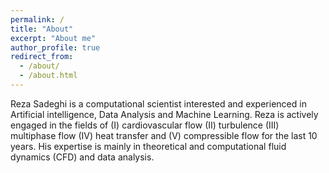 ```yaml
---
permalink: /
title: "About"
excerpt: "About me"
author_profile: true
redirect_from: 
  - /about/
  - /about.html
---
```


<p>Reza Sadeghi is a computational scientist interested and experienced in Artificial intelligence, Data Analysis and Machine Learning. Reza is actively engaged in the fields of (I) cardiovascular flow (II) turbulence (III) multiphase flow (IV) heat transfer and (V) compressible flow for the last 10 years. His expertise is mainly in theoretical and computational fluid dynamics (CFD) and data analysis.</p>
